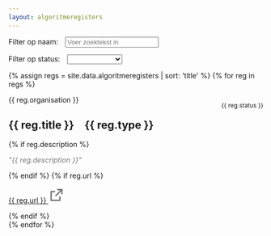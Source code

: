 ```yaml
---
layout: algoritmeregisters
---
```

<div class="search">
    <p>Filter op naam:&emsp;<input type="text" placeholder="Voer zoektekst in" id="filter-title-input"></p>
    <script>
    let filterTitleInput = document.getElementById("filter-title-input");
    filterTitleInput.onkeyup = function (event) {
        document.getElementById("filter-status-select").selectedIndex = 0; //reset other filter
        let str = event.target.value;
        Array.prototype.forEach.call(document.getElementsByClassName("card"), function (el) {
        el.style.display = el.dataset.filterTitle.toLowerCase().includes(str.toLowerCase()) ?
            "block" :
            "none";
        });
    }
    </script>
    <p>Filter op status:&emsp;<select id="filter-status-select"><option></option><option>in gebruik</option><option>in ontwikkeling</option></select></p>
    <script>
    let filterStatusSelect = document.getElementById("filter-status-select");
    filterStatusSelect.onchange = function (event) {
        document.getElementById("filter-title-input").value = ''; //reset other filter
        let str = event.target.value;
        Array.prototype.forEach.call(document.getElementsByClassName("card"), function (el) {
        el.style.display = el.dataset.filterStatus.toLowerCase().includes(str.toLowerCase()) ?
            "block" :
            "none";
        });
    }
    </script>
</div>

<div class="cards">
    {% assign regs = site.data.algoritmeregisters | sort: 'title' %}
    {% for reg in regs %}
    <div class="card" data-filter-title="{{reg.title}}" data-filter-status="{{reg.status}}">
    <div style="float:right">
        <p style="font-size:0.85em">{{ reg.status }}</p>
    </div>
    <p style="margin-bottom: 0">{{ reg.organisation }}</p>
    <h2>
        {{ reg.title }}&emsp;<span class="type">{{ reg.type }}</span>
    </h2>
    {% if reg.description %}
    <p style="font-style: italic; color: #777">
        "{{ reg.description }}"
    </p>
    {% endif %}
    {% if reg.url %}
    <p>
        <a target="_blank" href="{{ reg.url }}"
        >{{ reg.url }}&nbsp;<img
            style="vertical-align: baseline"
            src="/img/external-link.svg"
            alt="externe link indicator"
        /></a>
    </p>
    {% endif %}
    </div>
    {% endfor %}
</div>